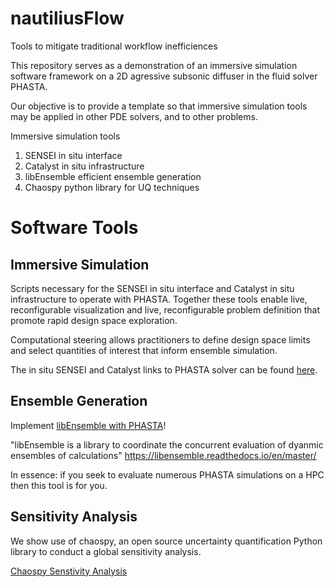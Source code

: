 # nautiliusFlow
Tools to mitigate traditional workflow inefficiences 

This repository serves as a demonstration of an immersive simulation software framework on a 2D agressive subsonic diffuser in the fluid solver PHASTA. 

Our objective is to provide a template so that immersive simulation tools may be applied in other PDE solvers, and to other problems. 

Immersive simulation tools
1. SENSEI in situ interface
2. Catalyst in situ infrastructure
3. libEnsemble efficient ensemble generation
4. Chaospy python library for UQ techniques

# Software Tools 

## Immersive Simulation

Scripts necessary for the SENSEI in situ interface and Catalyst in situ infrastructure to operate with PHASTA. Together these tools enable live, reconfigurable visualization and live, reconfigurable problem definition that promote rapid design space exploration. 

Computational steering allows practitioners to define design space limits and select quantities of interest that inform ensemble simulation. 

The in situ SENSEI and Catalyst links to PHASTA solver can be found [here](senseiCatalystInSitu).

## Ensemble Generation

Implement [libEnsemble with PHASTA](ensembleGeneration)!
  
"libEnsemble is a library to coordinate the concurrent evaluation of dyanmic ensembles of calculations" https://libensemble.readthedocs.io/en/master/
 
In essence: if you seek to evaluate numerous PHASTA simulations on a HPC then this tool is for you.

## Sensitivity Analysis

We show use of chaospy, an open source uncertainty quantification Python library to conduct a global sensitivity analysis. 

[Chaospy Senstivity Analysis](sensitivityAnalysis)
